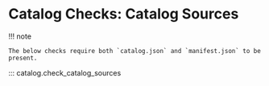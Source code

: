 # Catalog Checks: Catalog Sources

!!! note

    The below checks require both `catalog.json` and `manifest.json` to be present.

::: catalog.check_catalog_sources
